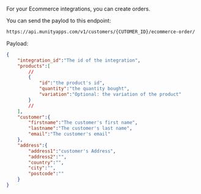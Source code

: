 For your Ecommerce integrations, you can create orders.

You can send the paylod to this endpoint:
```txt
https://api.munityapps.com/v1/customers/{CUTOMER_ID}/ecommerce-order/
```
Payload:
```json
{
    "integration_id":"The id of the integration",
    "products":[
        //
        {
            "id":"the product's id", 
            "quantity":"the quantity bought", 
            "variation":"Optional: the variation of the product"
        }
        //
    ],
    "customer":{
        "firstname":"The customer's first name",
        "lastname":"The customer's last name",
        "email":"The customer's email"
    },
    "address":{
        "address1":"customer's Address",
        "address2":"",
        "country":"",
        "city":"",
        "postcode":""
    }
}
```